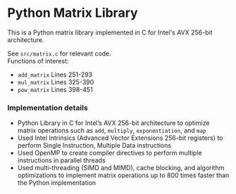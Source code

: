 # Python Matrix Library
This is a Python matrix library implemented in C for Intel's AVX 256-bit architecture.

See `src/matrix.c` for relevant code.   
Functions of interest:
- `add_matrix` Lines 251-293
- `mul_matrix` Lines 325-390
- `pow_matrix` Lines 398-451


### Implementation details
- Python Library in C for Intel’s AVX 256-bit architecture to optimize matrix operations such as `add`, `multiply`, `exponentiation`, and `map`
- Used Intel Intrinsics (Advanced Vector Extensions 256-bit registers) to perform Single Instruction, Multiple Data instructions
- Used OpenMP to create compiler directives to perform multiple instructions in parallel threads
- Used multi-threading (SIMD and MIMD), cache blocking, and algorithm optimizations to implement matrix operations up to 800 times faster than the Python implementation

